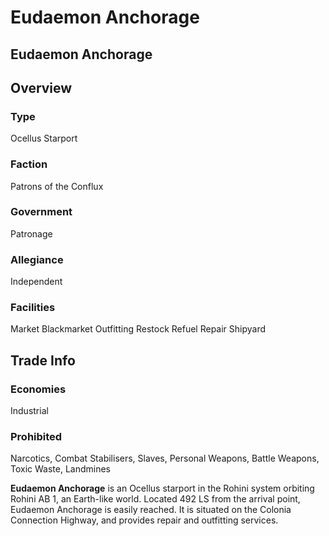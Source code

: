 # Eudaemon Anchorage
## Eudaemon Anchorage

		

## Overview

### Type

Ocellus Starport

### Faction

Patrons of the Conflux

### Government

Patronage

### Allegiance

Independent

### Facilities

Market
Blackmarket
Outfitting
Restock
Refuel
Repair
Shipyard

## Trade Info

### Economies

Industrial

### Prohibited

Narcotics, Combat Stabilisers, Slaves, Personal Weapons, Battle Weapons, Toxic Waste, Landmines

**Eudaemon Anchorage** is an Ocellus starport in the Rohini system orbiting Rohini AB 1, an Earth-like world. Located 492 LS from the arrival point, Eudaemon Anchorage is easily reached. It is situated on the Colonia Connection Highway, and provides repair and outfitting services.